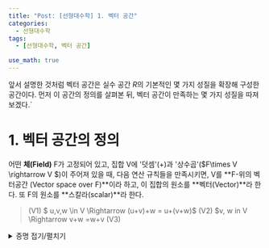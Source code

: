 ```yaml
---
title: "Post: [선형대수학] 1. 벡터 공간"
categories:
  - 선형대수학
tags:
  - [선형대수학, 벡터 공간]

use_math: true
---
```


앞서 설명한 것처럼 벡터 공간은 실수 공간 $R$의 기본적인 몇 가지 성질을 확장해 구성한 공간이다. 먼저 이 공간의 정의를 살펴본 뒤, 벡터 공간이 만족하는 몇 가지 성질을 따져 보겠다.`

# 1. 벡터 공간의 정의
어떤 **체(Field)** F가 고정되어 있고, 집합 V에 '덧셈'(+)과 '상수곱'($F\times V \rightarrow V $)이 주어져 있을 때, 다음 연산 규칙들을 만족시키면, V를 **F-위의 벡터공간 (Vector space over F)**이라 하고, 이 집합의 원소를 **벡터(Vector)**라 한다. 또 F의 원소를 **스칼라(scalar)**라 한다.


> (V1) $ u,v,w \in V \Rightarrow (u+v)+w = u+(v+w)$
> (V2) $v, w in V \Rightarrow v+w =w+v
> (V3)




<details>
<summary>증명 접기/펼치기</summary>
<div markdown="1">



</div>
</details>

